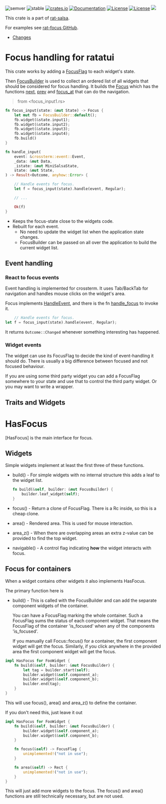 ![semver](https://img.shields.io/badge/semver-☑-FFD700)
![stable](https://img.shields.io/badge/stability-stable-8A2BE2)
[![crates.io](https://img.shields.io/crates/v/rat-focus.svg)](https://crates.io/crates/rat-focus)
[![Documentation](https://docs.rs/rat-focus/badge.svg)](https://docs.rs/rat-focus)
[![License](https://img.shields.io/badge/license-MIT-blue.svg)](https://opensource.org/licenses/MIT)
[![License](https://img.shields.io/badge/license-APACHE-blue.svg)](https://www.apache.org/licenses/LICENSE-2.0)
![](https://tokei.rs/b1/github/thscharler/rat-salsa)

This crate is a part of [rat-salsa][refRatSalsa].

For examples see [rat-focus GitHub][refGithubFocus].

* [Changes](https://github.com/thscharler/rat-salsa/blob/master/rat-focus/changes.md)

# Focus handling for ratatui

This crate works by adding a [FocusFlag](FocusFlag) to each widget's
state.

Then [FocusBuilder](FocusBuilder) is used to collect an ordered
list of all widgets that should be considered for focus handling.
It builds the [Focus](Focus) which has the functions [next](Focus::next),
[prev](Focus::prev) and [focus_at](Focus::focus_at) that can do
the navigation.

> from <focus_input1.rs>

```rust ignore
fn focus_input(state: &mut State) -> Focus {
    let mut fb = FocusBuilder::default();
    fb.widget(&state.input1);
    fb.widget(&state.input2);
    fb.widget(&state.input3);
    fb.widget(&state.input4);
    fb.build()
}

fn handle_input(
    event: &crossterm::event::Event,
    _data: &mut Data,
    _istate: &mut MiniSalsaState,
    state: &mut State,
) -> Result<Outcome, anyhow::Error> {

    // Handle events for focus.
    let f = focus_input(state).handle(event, Regular);

    // ...

    Ok(f)
}
```

- Keeps the focus-state close to the widgets code.
- Rebuilt for each event.
    - No need to update the widget list when the application state
      changes.
    - FocusBuilder can be passed on all over the application to
      build the current widget list.

## Event handling

### React to focus events

Event handling is implemented for crossterm. It uses Tab/BackTab
for navigation and handles mouse clicks on the widget's area.

Focus implements [HandleEvent][refHandleEvent], and there is the
fn [handle_focus](handle_focus) to invoke it.

```rust ignore
    // Handle events for focus.
let f = focus_input(state).handle(event, Regular);
```

It returns `Outcome::Changed` whenever something interesting
has happened.

### Widget events

The widget can use its FocusFlag to decide the kind of event-handling
it should do. There is usually a big difference between focused and
not focused behaviour.

If you are using some third party widget you can add a FocusFlag
somewhere to your state and use that to control the third party
widget. Or you may want to write a wrapper.

## Traits and Widgets

# HasFocus

[HasFocus] is the main interface for focus.

## Widgets

Simple widgets implement at least the first three of these functions.

- build() - For simple widgets with no internal structure this
  adds a leaf to the widget list.
  ```rust ignore
  fn build(&self, builder: &mut FocusBuilder) {
      builder.leaf_widget(self);
  }
  ```

- focus() - Return a clone of FocusFlag. There is a Rc inside,
  so this is a cheap clone.
- area() - Rendered area. This is used for mouse interaction.
- area_z() - When there are overlapping areas an extra z-value
  can be provided to find the top widget.
- navigable() - A control flag indicating __how__ the widget interacts
  with focus.

## Focus for containers

When a widget contains other widgets it also implements HasFocus.

The primary function here is

- build() - This is called with the FocusBuilder and
  can add the separate component widgets of the container.

  You can have a FocusFlag marking the whole container.
  Such a FocusFlag sums the status of each component widget.
  That means the FocusFlag of the container 'is_focused' when any
  of the components 'is_focused'.

  If you manually call Focus::focus() for a container, the first
  component widget will get the focus. Similarly, if you click anywhere
  in the provided area the first component widget will get the focus.

```rust ignore
impl HasFocus for FooWidget {
    fn build(&self, builder: &mut FocusBuilder) {
        let tag = builder.start(self);
        builder.widget(&self.component_a);
        builder.widget(&self.component_b);
        builder.end(tag);
    }
}
```

This will use focus(), area() and area_z() to define the container.

If you don't need this, just leave it out

```rust ignore
impl HasFocus for FooWidget {
    fn build(&self, builder: &mut FocusBuilder) {
        builder.widget(&self.component_a);
        builder.widget(&self.component_b);
    }

    fn focus(&self) -> FocusFlag {
        unimplemented!("not in use");
    }

    fn area(&self) -> Rect {
        unimplemented!("not in use");
    }
}
```

This will just add more widgets to the focus. The focus() and area() functions
are still technically necessary, but are not used.


[refHandleEvent]: https://docs.rs/rat-event/latest/rat_event/trait.HandleEvent.html

[refRatSalsa]: https://docs.rs/rat-salsa/latest/rat_salsa/

[refGithubFocus]: https://github.com/thscharler/rat-salsa/blob/master/rat-focus/examples